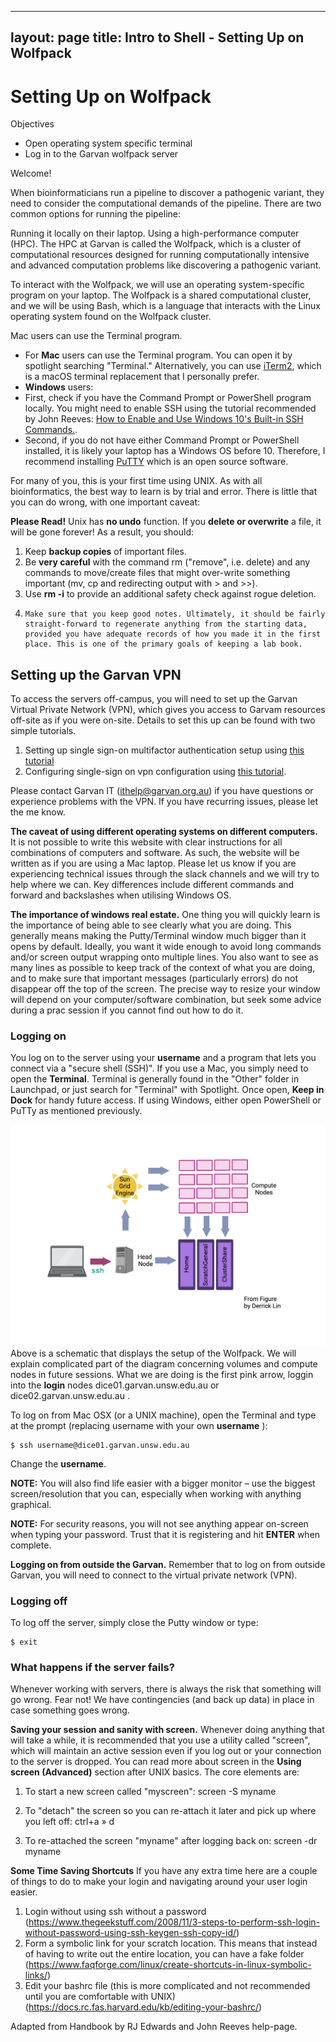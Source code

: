 
---
layout: page
title: Intro to Shell - Setting Up on Wolfpack
---

Setting Up on Wolfpack
=====================

Objectives 
- Open operating system specific terminal
- Log in to the Garvan wolfpack server

Welcome!

When bioinformaticians run a pipeline to discover a pathogenic variant, they need to consider the computational demands of the pipeline. There are two common options for running the pipeline:

Running it locally on their laptop.
Using a high-performance computer (HPC).
The HPC at Garvan is called the Wolfpack, which is a cluster of computational resources designed for running computationally intensive and advanced computation problems like discovering a pathogenic variant.

To interact with the Wolfpack, we will use an operating system-specific program on your laptop. The Wolfpack is a shared computational cluster, and we will be using Bash, which is a language that interacts with the Linux operating system found on the Wolfpack cluster.

Mac users can use the Terminal program. 

- For **Mac** users can use the Terminal program. You can open it by spotlight searching "Terminal." Alternatively, you can use [iTerm2](https://iterm2.com/), which is a macOS terminal replacement that I personally prefer.
- **Windows** users:
 - First, check if you have the Command Prompt or PowerShell program locally. You might need to enable SSH using the tutorial recommended by John Reeves: [How to Enable and Use Windows 10's Built-in SSH Commands.](https://www.howtogeek.com/336775/how-to-enable-and-use-windows-10s-built-in-ssh-commands/). 
 - Second, if you do not have either Command Prompt or PowerShell installed, it is likely your laptop has a Windows OS before 10. Therefore, I recommend installing [PuTTY](https://www.putty.org/) which is an open source software. 

For many of you, this is your first time using UNIX. As with all bioinformatics, the best way to learn is by trial and error. There is little that you can do wrong, with one important caveat:

**Please Read!**
 Unix has  **no undo**  function. If you  **delete or overwrite**  a file, it will be gone forever! As a result, you should:
 1.    Keep  **backup copies**  of important files.
 2.    Be  **very careful**  with the command rm ("remove", i.e. delete) and any commands to move/create files that might over-write something important (mv, cp and redirecting output with \> and \>\>).
 3.    Use  **rm -i**  to provide an additional safety check against rogue deletion.
 4.     Make sure that you keep good notes. Ultimately, it should be fairly straight-forward to regenerate anything from the starting data, provided you have adequate records of how you made it in the first place. This is one of the primary goals of keeping a lab book.

## Setting up the Garvan VPN

To access the servers off-campus, you will need to set up the Garvan Virtual Private Network (VPN), which gives you access to Garvam resources off-site as if you were on-site. Details to set this up can be found with two simple tutorials.

1. Setting up single sign-on multifactor authentication setup using [this tutorial](https://intranet.gimr.garvan.org.au/display/ithelp/Single+Sign-On+Multifactor+Authentication+Setup)
2. Configuring single-sign on vpn configuration using [this tutorial](https://intranet.gimr.garvan.org.au/display/ithelp/Single+Sign-On+VPN+Configuration).

Please contact Garvan IT (ithelp@garvan.org.au) if you have questions or experience problems with the VPN. If you have recurring issues, please let the me know. 

**The caveat of using different operating systems on different computers.**
It is not possible to write this website with clear instructions for all combinations of computers and software. As such, the website will be written as if you are using a Mac laptop. Please let us know if you are experiencing technical issues through the slack channels and we will try to help where we can. Key differences include different commands and forward and backslashes when utilising Windows OS. 

**The importance of windows real estate.**
 One thing you will quickly learn is the importance of being able to see clearly what you are doing. This generally means making the Putty/Terminal window much bigger than it opens by default. Ideally, you want it wide enough to avoid long commands and/or screen output wrapping onto multiple lines. You also want to see as many lines as possible to keep track of the context of what you are doing, and to make sure that important messages (particularly errors) do not disappear off the top of the screen. The precise way to resize your window will depend on your computer/software combination, but seek some advice during a prac session if you cannot find out how to do it.



### Logging on

You log on to the server using your **username** and a program that lets you connect via a "secure shell (SSH)".  If you use a Mac, you simply need to open the **Terminal**. Terminal is generally found in the "Other" folder in Launchpad, or just search for "Terminal" with Spotlight. Once open, **Keep in Dock** for handy future access. If using Windows, either open PowerShell or PuTTy as mentioned previously.

![QSUB](../assets/img/login.png)
Above is a schematic that displays the setup of the Wolfpack. We will explain complicated part of the diagram concerning volumes and compute nodes in future sessions. What we are doing is the first pink arrow, loggin into the **login** nodes dice01.garvan.unsw.edu.au	or dice02.garvan.unsw.edu.au	.


To log on from Mac OSX (or a UNIX machine), open the Terminal and type at the prompt (replacing username with your own **username** ):

```
$ ssh username@dice01.garvan.unsw.edu.au
```

Change the **username**. 

**NOTE:** You will also find life easier with a bigger monitor – use the biggest screen/resolution that you can, especially when working with anything graphical.

**NOTE:** For security reasons, you will not see anything appear on-screen when typing your password. Trust that it is registering and hit **ENTER** when complete.

**Logging on from outside the Garvan.**
 Remember that to log on from outside Garvan, you will need to connect to the virtual private network (VPN).
 

 
### Logging off

To log off the server, simply close the Putty window or type:

```
$ exit
```
 
### What happens if the server fails?
Whenever working with servers, there is always the risk that something will go wrong. Fear not! We have contingencies (and back up data) in place in case something goes wrong. 








**Saving your session and sanity with screen.**
 Whenever doing anything that will take a while, it is recommended that you use a utility called "screen", which will maintain an active session even if you log out or your connection to the server is dropped. You can read more about screen in the **Using screen (Advanced)** section after UNIX basics. The core elements are:

1. To start a new screen called "myscreen": screen -S myname

2. To "detach" the screen so you can re-attach it later and pick up where you left off: ctrl+a » d

3. To re-attached the screen "myname" after logging back on: screen -dr myname


**Some Time Saving Shortcuts**
If you have any extra time here are a couple of things to do to make your login and navigating around your user login easier. 

1) Login without using ssh without a password (https://www.thegeekstuff.com/2008/11/3-steps-to-perform-ssh-login-without-password-using-ssh-keygen-ssh-copy-id/)
2) Form a symbolic link for your scratch location. This means that instead of having to write out the entire location, you can have a fake folder (https://www.faqforge.com/linux/create-shortcuts-in-linux-symbolic-links/)
3) Edit your bashrc file (this is more complicated and not recommended until you are comfortable with UNIX) (https://docs.rc.fas.harvard.edu/kb/editing-your-bashrc/)


Adapted from Handbook by RJ Edwards and John Reeves help-page.

